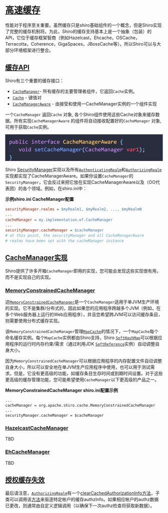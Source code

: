 # [高速缓存](http://shiro.apache.org/caching.html#caching)

性能对于程序至关重要。虽然缓存只是shiro基础组件的一个概念，但是Shiro实现了完整的缓存机制将。为此，Shiro的缓存支持基本上是一个抽象（包装）的API，它位于缓存框架智商（例如Hazelcast，Ehcache，OSCache，Terracotta，Coherence，GigaSpaces，JBossCache等）。所以Shiro可以与大部分环境框架进行整合。

## [缓存API](http://shiro.apache.org/caching.html#caching-api)

Shiro有三个重要的缓存接口：

- [`CacheManager`](http://shiro.apache.org/static/current/apidocs/org/apache/shiro/cache/CacheManager.html)- 所有缓存的主要管理者组件，它返回`Cache`实例。
- [`Cache`](http://shiro.apache.org/static/current/apidocs/org/apache/shiro/cache/Cache.html) - 键值对
- [`CacheManagerAware`](http://shiro.apache.org/static/current/apidocs/org/apache/shiro/cache/CacheManagerAware.html) - 由接受和使用一CacheManager实例的一个组件实现

一个`CacheManager` 返回`Cache` 对象, 各个Shiro组件使用这些Cache对象来缓存数据。所有实现`CacheManagerAware` 的组件将自动接收配置好的`CacheManager` 对象,  可用于获取`Cache`实例。

![1545030450753](../image/1545030450753.png)

Shiro [SecurityManager](http://shiro.apache.org/securitymanager.html)实现以及所有[`AuthenticatingRealm`](http://shiro.apache.org/static/current/apidocs/org/apache/shiro/realm/AuthenticatingRealm.html)和[`AuthorizingRealm`](http://shiro.apache.org/static/current/apidocs/org/apache/shiro/realm/AuthorizingRealm.html)实现都实现了CacheManagerAware。如果你设置`CacheManager`的`SecurityManager`，它会反过来把它放在实现CacheManagerAware以及（OO代表团）的各个领域。例如，在shiro.ini中：

**示例shiro.ini CacheManager配置**

```ini
securityManager.realms = $myRealm1, $myRealm2, ..., $myRealmN
...
cacheManager = my.implementation.of.CacheManager
...
securityManager.cacheManager = $cacheManager
# at this point, the securityManager and all CacheManagerAware
# realms have been set with the cacheManager instance
```

## [CacheManager实现](http://shiro.apache.org/caching.html#cachemanager-implementations)

Shiro提供了许多开箱`CacheManager`即用的实现，您可能会发现这些实现很有用，而不是实现自己的实现。

### [MemoryConstrainedCacheManager](http://shiro.apache.org/caching.html#memoryconstrainedcachemanager)

这[`MemoryConstrainedCacheManager`](http://shiro.apache.org/static/current/apidocs/org/apache/shiro/cache/MemoryConstrainedCacheManager.html)是一个`CacheManager`适用于单JVM生产环境的实现。它不是集群/分布式的，因此如果您的应用程序跨越多个JVM（例如，在多个Web服务器上运行的Web应用程序），并且您希望跨JVM可以访问缓存条目，则需要使用分布式缓存实现。

该`MemoryConstrainedCacheManager`管理[`MapCache`](http://shiro.apache.org/static/current/apidocs/org/apache/shiro/cache/MapCache.html)的情况下，一个`MapCache`每个命名缓存实例。每个`MapCache`实例都由Shiro支持，Shiro [`SoftHashMap`](http://shiro.apache.org/static/current/apidocs/org/apache/shiro/util/SoftHashMap.html)可以根据应用程序的运行时内存约束/需求（通过利用JDK [`SoftReference`](https://docs.oracle.com/javase/7/docs/api/java/lang/ref/SoftReference.html)实例）自动调整自身大小。

因为`MemoryConstrainedCacheManager`可以根据应用程序的内存配置文件自动调整自身大小，所以可以安全地在单JVM生产应用程序中使用，也可以用于测试需求。但是，它没有更高级的功能，如缓存条目生存时间或到期时间设置。对于这些更高级的缓存管理功能，您可能希望使用`CacheManager`以下更高级的产品之一。

**MemoryConstrainedCacheManager shiro.ini配置示例**

```
...
cacheManager = org.apache.shiro.cache.MemoryConstrainedCacheManager
...
securityManager.cacheManager = $cacheManager
```

### [HazelcastCacheManager](http://shiro.apache.org/caching.html#hazelcastcachemanager)

TBD

### [EhCacheManager](http://shiro.apache.org/caching.html#ehcachemanager)

TBD

## [授权缓存失效](http://shiro.apache.org/caching.html#authorization-cache-invalidation)

最后请注意，[`AuthorizingRealm`](http://shiro.apache.org/static/current/apidocs/org/apache/shiro/realm/AuthorizingRealm.html)有一个[clearCachedAuthorizationInfo方法](http://shiro.apache.org/static/current/apidocs/org/apache/shiro/realm/AuthorizingRealm.html#clearCachedAuthorizationInfo-org.apache.shiro.subject.PrincipalCollection-)，子类可以调用该[方法](http://shiro.apache.org/static/current/apidocs/org/apache/shiro/realm/AuthorizingRealm.html#clearCachedAuthorizationInfo-org.apache.shiro.subject.PrincipalCollection-)来驱逐特定帐户的缓存authzInfo。如果相应帐户的authz数据已更改，则通常由自定义逻辑调用（以确保下一次authz检查将获取新数据）。